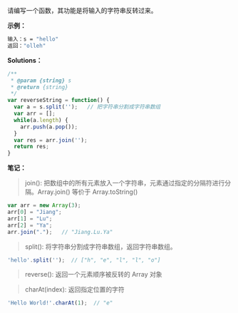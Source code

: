 请编写一个函数，其功能是将输入的字符串反转过来。

**示例：**

```bash
输入：s = "hello"
返回："olleh"
```

**Solutions：**

```js
/**
 * @param {string} s
 * @return {string}
 */
var reverseString = function() {
  var a = s.split('');   // 把字符串分割成字符串数组
  var arr = [];
  while(a.length) {
    arr.push(a.pop());
  }
  var res = arr.join('');
  return res;
}
```

**笔记：**

> join(): 把数组中的所有元素放入一个字符串，元素通过指定的分隔符进行分隔。Array.join() 等价于 Array.toString()

```js
var arr = new Array(3);
arr[0] = "Jiang";
arr[1] = "Lu";
arr[2] = "Ya";
arr.join(".");   // "Jiang.Lu.Ya"
```

> split(): 将字符串分割成字符串数组，返回字符串数组。

```js
'hello'.split('');  // ["h", "e", "l", "l", "o"]
```

> reverse(): 返回一个元素顺序被反转的 Array 对象

> charAt(index): 返回指定位置的字符

```js
'Hello World!'.charAt(1);  // "e"
```